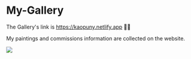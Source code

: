 # My-Gallery
The Gallery's link is https://kaopuny.netlify.app 🎨💗

My paintings and commissions information are collected on the website.

![](readme-new-mygallery.gif)
